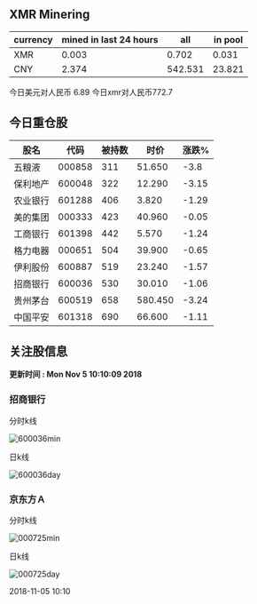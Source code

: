 ## XMR Minering

|currency|mined in last 24 hours|all|in pool|
|---|---|---|---|
|XMR|0.003|0.702|0.031|
|CNY|2.374|542.531|23.821|

今日美元对人民币 6.89	今日xmr对人民币772.7


## 今日重仓股 

|股名|代码|被持数|时价|涨跌%|
|---|---|---|---|---|
|五粮液|000858|311|51.650|-3.8|
|保利地产|600048|322|12.290|-3.15|
|农业银行|601288|406|3.820|-1.29|
|美的集团|000333|423|40.960|-0.05|
|工商银行|601398|442|5.570|-1.24|
|格力电器|000651|504|39.900|-0.65|
|伊利股份|600887|519|23.240|-1.57|
|招商银行|600036|530|30.010|-1.06|
|贵州茅台|600519|658|580.450|-3.24|
|中国平安|601318|690|66.600|-1.11|

## 关注股信息
**更新时间 : Mon Nov  5 10:10:09 2018**
### 招商银行 
分时k线

![600036min](http://image.sinajs.cn/newchart/min/n/sh600036.gif)

日k线

![600036day](http://image.sinajs.cn/newchart/daily/n/sh600036.gif)

### 京东方Ａ 
分时k线

![000725min](http://image.sinajs.cn/newchart/min/n/sz000725.gif)

日k线

![000725day](http://image.sinajs.cn/newchart/daily/n/sz000725.gif)

2018-11-05 10:10
